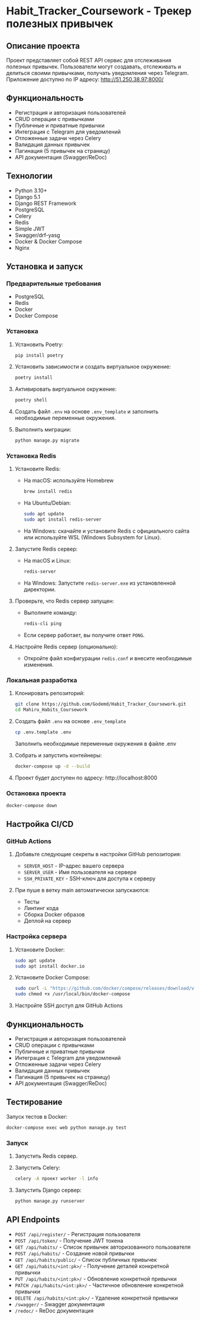 # Habit_Tracker_Coursework - Трекер полезных привычек

## Описание проекта

Проект представляет собой REST API сервис для отслеживания полезных привычек. Пользователи могут создавать, отслеживать и делиться своими привычками, получать уведомления через Telegram.
Приложение доступно по IP адресу: http://51.250.38.97:8000/ 
## Функциональность

- Регистрация и авторизация пользователей
- CRUD операции с привычками
- Публичные и приватные привычки
- Интеграция с Telegram для уведомлений
- Отложенные задачи через Celery
- Валидация данных привычек
- Пагинация (5 привычек на страницу)
- API документация (Swagger/ReDoc)

## Технологии

- Python 3.10+
- Django 5.1
- Django REST Framework
- PostgreSQL
- Celery
- Redis
- Simple JWT
- Swagger/drf-yasg
- Docker & Docker Compose
- Nginx


## Установка и запуск

### Предварительные требования

- PostgreSQL
- Redis
- Docker
- Docker Compose

### Установка

1. Установить Poetry:
    ```bash
    pip install poetry
    ```
2. Установить зависимости и создать виртуальное окружение:
    ```bash
    poetry install
    ```
3. Активировать виртуальное окружение:
    ```bash
    poetry shell
    ```
4. Создать файл `.env` на основе `.env_template` и заполнить необходимые переменные окружения.

5. Выполнить миграции:
    ```bash
    python manage.py migrate
    ```

### Установка Redis

1. Установите Redis:
   - На macOS: используйте Homebrew
     ```sh
     brew install redis
     ```
   - На Ubuntu/Debian:
     ```sh
     sudo apt update
     sudo apt install redis-server
     ```
   - На Windows: скачайте и установите Redis с официального сайта или используйте WSL (Windows Subsystem for Linux).

2. Запустите Redis сервер:
   - На macOS и Linux:
     ```sh
     redis-server
     ```
   - На Windows:
     Запустите `redis-server.exe` из установленной директории.

3. Проверьте, что Redis сервер запущен:
   - Выполните команду:
     ```sh
     redis-cli ping
     ```
   - Если сервер работает, вы получите ответ `PONG`.

4. Настройте Redis сервер (опционально):
   - Откройте файл конфигурации `redis.conf` и внесите необходимые изменения.

### Локальная разработка

1. Клонировать репозиторий:

   ```bash
   git clone https://github.com/Godemd/Habit_Tracker_Coursework.git
   cd Mahiru_Habits_Coursework
   ```

2. Создать файл `.env` на основе `.env_template`

   ```bash
   cp .env.template .env
   ```

   Заполнить необходимые переменные окружения в файле .env

3. Собрать и запустить контейнеры:

   ```bash
   docker-compose up -d --build
   ```

4. Проект будет доступен по адресу: http://localhost:8000

### Остановка проекта

```bash
docker-compose down
```
## Настройка CI/CD

### GitHub Actions

1. Добавьте следующие секреты в настройки GitHub репозитория:

   - `SERVER_HOST` - IP-адрес вашего сервера
   - `SERVER_USER` - Имя пользователя на сервере
   - `SSH_PRIVATE_KEY` - SSH-ключ для доступа к серверу

2. При пуше в ветку main автоматически запускаются:
   - Тесты
   - Линтинг кода
   - Сборка Docker образов
   - Деплой на сервер

### Настройка сервера

1. Установите Docker:

   ```bash
   sudo apt update
   sudo apt install docker.io
   ```

2. Установите Docker Compose:

   ```bash
   sudo curl -L "https://github.com/docker/compose/releases/download/v2.24.1/docker-compose-$(uname -s)-$(uname -m)" -o /usr/local/bin/docker-compose
   sudo chmod +x /usr/local/bin/docker-compose
   ```

3. Настройте SSH доступ для GitHub Actions

## Функциональность

- Регистрация и авторизация пользователей
- CRUD операции с привычками
- Публичные и приватные привычки
- Интеграция с Telegram для уведомлений
- Отложенные задачи через Celery
- Валидация данных привычек
- Пагинация (5 привычек на страницу)
- API документация (Swagger/ReDoc)

## Тестирование

Запуск тестов в Docker:

```bash
docker-compose exec web python manage.py test
```
### Запуск

1. Запустить Redis сервер.

2. Запустить Celery:
    ```bash
    celery -A проект worker -l info
    ```
3. Запустить Django сервер:
    ```bash
    python manage.py runserver
    ```

## API Endpoints

- `POST /api/register/` - Регистрация пользователя
- `POST /api/token/` - Получение JWT токена
- `GET /api/habits/` - Список привычек авторизованного пользователя
- `POST /api/habits/` - Создание новой привычки
- `GET /api/habits/public/` - Список публичных привычек
- `GET /api/habits/<int:pk>/` - Получение деталей конкретной привычки
- `PUT /api/habits/<int:pk>/` - Обновление конкретной привычки
- `PATCH /api/habits/<int:pk>/` - Частичное обновление конкретной привычки
- `DELETE /api/habits/<int:pk>/` - Удаление конкретной привычки
- `/swagger/` - Swagger документация
- `/redoc/` - ReDoc документация

